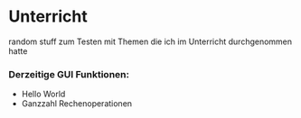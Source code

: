 # Unterricht
random stuff zum Testen mit Themen die ich im Unterricht durchgenommen hatte

### Derzeitige GUI Funktionen:

- Hello World
- Ganzzahl Rechenoperationen
